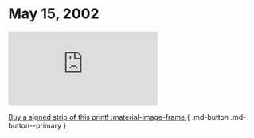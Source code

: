 # May 15, 2002

![](https://www.achewood.com/comic.php?date=05152002)

[Buy a signed strip of this print! :material-image-frame:](https://achewood-holiday-pop-up.myshopify.com/products/strip#05152002){ .md-button .md-button--primary }
